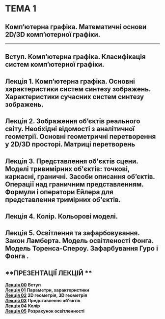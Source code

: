 # **ТЕМА 1**
## **Комп’ютерна графіка. Математичні основи 2D/3D комп’ютерної графіки.**
- - -
## **Вступ. Комп’ютерна графіка. Класифікація систем комп’ютерної графіки.**
## **Лекція 1. Комп’ютерна графіка. Основні характеристики систем синтезу зображень. Характеристики сучасних систем синтезу зображень.**
## **Лекція 2. Зображення об’єктів реального світу. Необхідні відомості з аналітичної геометрії. Основні геометричні перетворення у 2D/3D просторі. Матриці перетворень**
## **Лекція 3.  Представлення об'єктів сцени. Моделі тривимірних об'єктів: точкові, каркасні, граничні. Засоби описання об’єктів. Операції над граничним представленням. Формули і оператори Ейлера для представлення тримірних об'єктів.**
## **Лекція 4.  Колір. Кольорові моделі.**
## **Лекція 5.  Освітлення та зафарбовування. Закон Ламберта. Модель освітленості Фонга. Модель Торенса-Спероу. Зафарбування Гуро і Фонга .**

## **ПРЕЗЕНТАЦІЇ ЛЕКЦІЙ **
[**Лекція 00**](/01_LEC_/Modulus_1/CG_2021_Lec_00_Intro_Video.pdf) **Вступ**     
[**Лекція 01**](/01_LEC_/Modulus_1/CG_2021_Mod_1_Lec_01.pdf) **Параметри, характеристики**     
[**Лекція 02**](/01_LEC_/Modulus_1/CG_2021_Mod_1_Lec_02.pdf) **2D геометрія, 3D геометрія**   
[**Лекція 03**](/01_LEC_/Modulus_1/CG_2021_Mod_1_Lec_03.pdf) **Представлення об'єктів**   
[**Лекція 04**](/01_LEC_/Modulus_1/CG_2021_Mod_1_Lec_04.pdf) **Колір**    
[**Лекція 05**](/01_LEC_/Modulus_1/CG_2021_Mod_1_Lec_05.pdf) **Розрахунок освітленності**    

